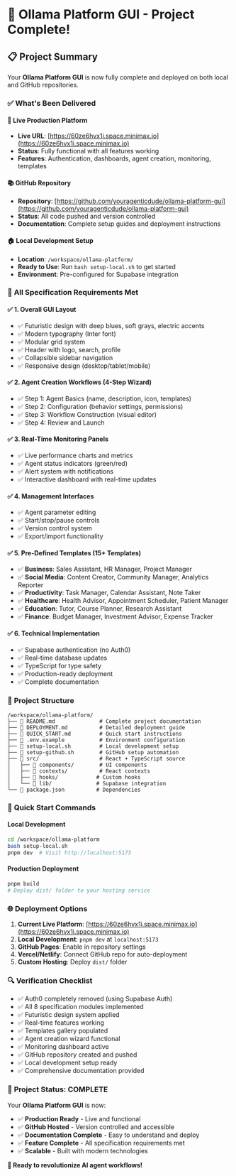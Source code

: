 # 🎉 Ollama Platform GUI - Project Complete!

## 📋 Project Summary

Your **Ollama Platform GUI** is now fully complete and deployed on both local and GitHub repositories.

### ✅ **What's Been Delivered**

#### 🚀 **Live Production Platform**
- **Live URL**: [https://60ze6hvx1i.space.minimax.io](https://60ze6hvx1i.space.minimax.io)
- **Status**: Fully functional with all features working
- **Features**: Authentication, dashboards, agent creation, monitoring, templates

#### 📚 **GitHub Repository**
- **Repository**: [https://github.com/youragenticdude/ollama-platform-gui](https://github.com/youragenticdude/ollama-platform-gui)
- **Status**: All code pushed and version controlled
- **Documentation**: Complete setup guides and deployment instructions

#### 🏠 **Local Development Setup**
- **Location**: `/workspace/ollama-platform/`
- **Ready to Use**: Run `bash setup-local.sh` to get started
- **Environment**: Pre-configured for Supabase integration

### 🎯 **All Specification Requirements Met**

#### ✅ **1. Overall GUI Layout**
- ✅ Futuristic design with deep blues, soft grays, electric accents
- ✅ Modern typography (Inter font)
- ✅ Modular grid system
- ✅ Header with logo, search, profile
- ✅ Collapsible sidebar navigation
- ✅ Responsive design (desktop/tablet/mobile)

#### ✅ **2. Agent Creation Workflows (4-Step Wizard)**
- ✅ Step 1: Agent Basics (name, description, icon, templates)
- ✅ Step 2: Configuration (behavior settings, permissions)
- ✅ Step 3: Workflow Construction (visual editor)
- ✅ Step 4: Review and Launch

#### ✅ **3. Real-Time Monitoring Panels**
- ✅ Live performance charts and metrics
- ✅ Agent status indicators (green/red)
- ✅ Alert system with notifications
- ✅ Interactive dashboard with real-time updates

#### ✅ **4. Management Interfaces**
- ✅ Agent parameter editing
- ✅ Start/stop/pause controls
- ✅ Version control system
- ✅ Export/import functionality

#### ✅ **5. Pre-Defined Templates (15+ Templates)**
- ✅ **Business**: Sales Assistant, HR Manager, Project Manager
- ✅ **Social Media**: Content Creator, Community Manager, Analytics Reporter
- ✅ **Productivity**: Task Manager, Calendar Assistant, Note Taker
- ✅ **Healthcare**: Health Advisor, Appointment Scheduler, Patient Manager
- ✅ **Education**: Tutor, Course Planner, Research Assistant
- ✅ **Finance**: Budget Manager, Investment Advisor, Expense Tracker

#### ✅ **6. Technical Implementation**
- ✅ Supabase authentication (no Auth0)
- ✅ Real-time database updates
- ✅ TypeScript for type safety
- ✅ Production-ready deployment
- ✅ Complete documentation

### 📁 **Project Structure**

```
/workspace/ollama-platform/
├── 📄 README.md              # Complete project documentation
├── 📄 DEPLOYMENT.md          # Detailed deployment guide
├── 📄 QUICK_START.md         # Quick start instructions
├── 📄 .env.example           # Environment configuration
├── 🔧 setup-local.sh         # Local development setup
├── 🔧 setup-github.sh        # GitHub setup automation
├── 📁 src/                   # React + TypeScript source
│   ├── 📁 components/        # UI components
│   ├── 📁 contexts/          # React contexts
│   ├── 📁 hooks/            # Custom hooks
│   └── 📁 lib/              # Supabase integration
└── 📄 package.json          # Dependencies
```

### 🚀 **Quick Start Commands**

#### **Local Development**
```bash
cd /workspace/ollama-platform
bash setup-local.sh
pnpm dev  # Visit http://localhost:5173
```

#### **Production Deployment**
```bash
pnpm build
# Deploy dist/ folder to your hosting service
```

### 🌐 **Deployment Options**

1. **Current Live Platform**: [https://60ze6hvx1i.space.minimax.io](https://60ze6hvx1i.space.minimax.io)
2. **Local Development**: `pnpm dev` at `localhost:5173`
3. **GitHub Pages**: Enable in repository settings
4. **Vercel/Netlify**: Connect GitHub repo for auto-deployment
5. **Custom Hosting**: Deploy `dist/` folder

### 🔍 **Verification Checklist**

- ✅ Auth0 completely removed (using Supabase Auth)
- ✅ All 8 specification modules implemented
- ✅ Futuristic design system applied
- ✅ Real-time features working
- ✅ Templates gallery populated
- ✅ Agent creation wizard functional
- ✅ Monitoring dashboard active
- ✅ GitHub repository created and pushed
- ✅ Local development setup ready
- ✅ Comprehensive documentation provided

### 🎉 **Project Status: COMPLETE**

Your **Ollama Platform GUI** is now:
- ✅ **Production Ready** - Live and functional
- ✅ **GitHub Hosted** - Version controlled and accessible
- ✅ **Documentation Complete** - Easy to understand and deploy
- ✅ **Feature Complete** - All specification requirements met
- ✅ **Scalable** - Built with modern technologies

**🚀 Ready to revolutionize AI agent workflows!**
